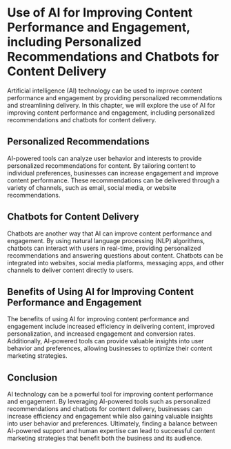 Use of AI for Improving Content Performance and Engagement, including Personalized Recommendations and Chatbots for Content Delivery
======================================================================================================================================================================================

Artificial intelligence (AI) technology can be used to improve content performance and engagement by providing personalized recommendations and streamlining delivery. In this chapter, we will explore the use of AI for improving content performance and engagement, including personalized recommendations and chatbots for content delivery.

Personalized Recommendations
----------------------------

AI-powered tools can analyze user behavior and interests to provide personalized recommendations for content. By tailoring content to individual preferences, businesses can increase engagement and improve content performance. These recommendations can be delivered through a variety of channels, such as email, social media, or website recommendations.

Chatbots for Content Delivery
-----------------------------

Chatbots are another way that AI can improve content performance and engagement. By using natural language processing (NLP) algorithms, chatbots can interact with users in real-time, providing personalized recommendations and answering questions about content. Chatbots can be integrated into websites, social media platforms, messaging apps, and other channels to deliver content directly to users.

Benefits of Using AI for Improving Content Performance and Engagement
---------------------------------------------------------------------

The benefits of using AI for improving content performance and engagement include increased efficiency in delivering content, improved personalization, and increased engagement and conversion rates. Additionally, AI-powered tools can provide valuable insights into user behavior and preferences, allowing businesses to optimize their content marketing strategies.

Conclusion
----------

AI technology can be a powerful tool for improving content performance and engagement. By leveraging AI-powered tools such as personalized recommendations and chatbots for content delivery, businesses can increase efficiency and engagement while also gaining valuable insights into user behavior and preferences. Ultimately, finding a balance between AI-powered support and human expertise can lead to successful content marketing strategies that benefit both the business and its audience.
